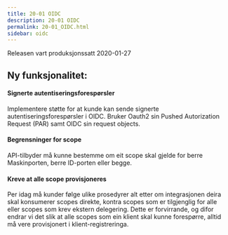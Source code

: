 ```yaml
---
title: 20-01 OIDC
description: 20-01 OIDC
permalink: 20-01_OIDC.html
sidebar: oidc
---
```



 
Releasen vart produksjonssatt 2020-01-27

## Ny funksjonalitet:


#### Signerte autentiseringsforespørsler

 Implementere støtte for at kunde kan sende signerte autentiseringsforespørsler i OIDC.  Bruker Oauth2 sin Pushed Autorization Request (PAR) samt OIDC sin request objects. 


#### Begrensninger for scope

 API-tilbyder må kunne bestemme om eit scope skal gjelde for berre Maskinporten, berre ID-porten eller begge. 


#### Kreve at alle scope provisjoneres

 Per idag må kunder følge ulike prosedyrer alt etter om integrasjonen deira skal konsumerer scopes direkte, kontra scopes som er tilgjenglig for alle eller scopes som krev ekstern delegering.     Dette er forvirrande, og difor endrar vi det slik at alle scopes som ein klient skal kunne forespørre, alltid må vere provisjonert i klient-registreringa.  